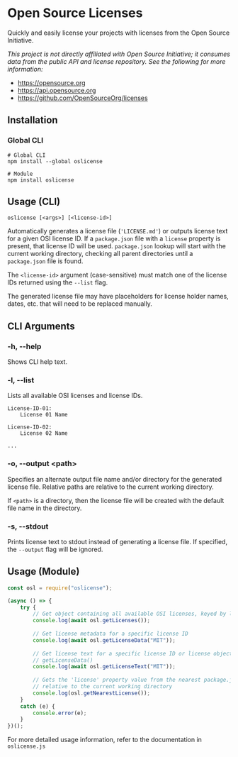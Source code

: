 # Open Source Licenses

Quickly and easily license your projects with licenses from the Open Source Initiative.

*This project is not directly affiliated with Open Source Initiative; it consumes data from the public API and license repository. See the following for more information:*

- https://opensource.org
- https://api.opensource.org
- https://github.com/OpenSourceOrg/licenses

## Installation

### Global CLI

```
# Global CLI
npm install --global oslicense

# Module
npm install oslicense
```

## Usage (CLI)

```
oslicense [<args>] [<license-id>]
```

Automatically generates a license file (`'LICENSE.md'`) or outputs license text for a given OSI license ID. If a `package.json` file with a `license` property is present, that license ID will be used. `package.json` lookup will start with the current working directory, checking all parent directories until a `package.json` file is found.

The `<license-id>` argument (case-sensitive) must match one of the license IDs returned using the `--list` flag.

The generated license file may have placeholders for license holder names, dates, etc. that will need to be replaced manually.

## CLI Arguments

### -h, --help

Shows CLI help text.

### -l, --list

Lists all available OSI licenses and license IDs.

```
License-ID-01:
    License 01 Name

License-ID-02:
    License 02 Name

...
```

### -o, --output \<path\>

Specifies an alternate output file name and/or directory for the generated license file. Relative paths are relative to the current working directory.

If `<path>` is a directory, then the license file will be created with the default file name in the directory.

### -s, --stdout

Prints license text to stdout instead of generating a license file. If specified, the `--output` flag will be ignored.

## Usage (Module)

```js
const osl = require("oslicense");

(async () => {
    try {
        // Get object containing all available OSI licenses, keyed by license ID
        console.log(await osl.getLicenses());
        
        // Get license metadata for a specific license ID
        console.log(await osl.getLicenseData("MIT"));
        
        // Get license text for a specific license ID or license object from
        // getLicenseData()
        console.log(await osl.getLicenseText("MIT"));
        
        // Gets the 'license' property value from the nearest package.json file
        // relative to the current working directory
        console.log(osl.getNearestLicense());
    }
    catch (e) {
        console.error(e);
    }
})();
```

For more detailed usage information, refer to the documentation in `oslicense.js`
